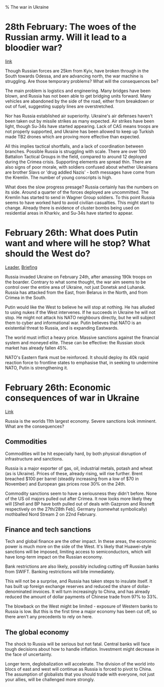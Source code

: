 % The war in Ukraine

# 28th February: The woes of the Russian army. Will it lead to a bloodier war?

[link](https://www.economist.com/europe/2022/02/28/the-woes-of-the-russian-war-machine-are-big-and-real-are-they-also-temporary)

Though Russian forces are 25km from Kyiv, have broken through in the South towards Odessa, and are advancing north, the war machine is struggling. Are those temporary problems? What will the consequences be?

The main problem is logistics and engineering. Many bridges have been blown, and Russia has not been able to get bridging units forward. Many vehicles are abandoned by the side of the road, either from breakdown or out of fuel, suggesting supply lines are overstretched.

Nor has Russia established air superiority. Ukraine's air defenses haven't been taken out by missile strikes as many expected. Air strikes have been light, though Su-34s have started appearing. Lack of CAS means troops are not properly supported, and Ukraine has been allowed to keep up Turkish made TB2 drones which are proving more effective than expected.

All this implies tactical shortfalls, and a lack of coordination between branches. Possible Russia is struggling with scale. There are over 100 Battalion Tactical Groups in the field, compared to around 12 deployed during the Crimea crisis. Supporting elements are spread thin. There are also signs of poor morale, with soldiers confused about whether Ukrainians are brother Slavs or 'drug addled Nazis' - both messages have come from the Kremlin. The number of young conscripts is high.

What does the slow progress presage? Russia certainly has the numbers on its side. Around a quarter of the forces deployed are uncommitted. The Kremlin has started to send in Wagner Group soldiers. To this point Russia seems to have worked hard to avoid civilian casualties. This might start to change. Already there is evidence of cluster bombs being used on residential areas in Kharkiv, and Su-34s have started to appear.

# February 26th: What does Putin want and where will he stop? What should the West do?
[Leader](https://www.economist.com/leaders/2022/02/26/history-will-judge-vladimir-putin-harshly-for-his-war), [Briefing](https://www.economist.com/briefing/2022/02/26/russias-invasion-of-ukraine)

Russia invaded Ukraine on February 24th, after amassing 190k troops on the boarder. Contrary to what some thought, the war aim seems to be control over the entire area of Ukraine, not just Donetsk and Luhansk. Russia has attacked from the East, from Belarus in the North, and from Crimea in the South.

Putin would like the West to believe he will stop at nothing. He has alluded to using nukes if the West intervenes. If he succeeds in Ukraine he will not stop. He might not attack his NATO neighbours directly, but he will subject them to cyber and informational war. Putin believes that NATO is an existential threat to Russia, and is expanding Eastwards.

The world must inflict a heavy price. Massive sanctions against the financial system and moneyed elite. These can be effective: the Russian stock market has already fallen 45%.

NATO's Eastern flank must be reinforced. It should deploy its 40k rapid reaction force to frontline states to emphasise that, in seeking to undermine NATO, Putin is strengthening it.

# February 26th: Economic consequences of war in Ukraine
[Link](https://www.economist.com/finance-and-economics/2022/02/26/the-economic-consequences-of-the-war-in-ukraine)

Russia is the worlds 11th largest economy. Severe sanctions look imminent. What are the consequences?

## Commodities
Commodities will be hit especially hard, by both physical disruption of infrastructure and sanctions.

Russia is a major exporter of gas, oil, industrial metals, potash and wheat (as is Ukraine). Prices of these, already rising, will rise further. Brent breached $100 per barrel (steadily increasing from a low of $70 in November) and European gas prices rose 30% on the 24th.

Commodity sanctions seem to have a seriousness they didn't before. None of the US oil majors pulled out after Crimea. It now looks more likely they will [Shell and BP have both pulled out of deals with Gazprom and Rosneft respectively on the 27th/28th Feb]. Germany (somewhat symbolically) mothballed Nord Stream 2 on 22nd February.

## Finance and tech sanctions
Tech and global finance are the other impact. In these areas, the economic power is much more on the side of the West. It's likely that Huawei-style sanctions will be imposed, limiting access to semiconductors, which will have long-term impact on the Russian economy.

Bank restrictions are also likely, possibly including cutting off Russian banks from SWIFT. Banking restrictions will bite immediately.

This will not be a surprise, and Russia has taken steps to insulate itself. It has built up foreign exchange reserves and reduced the share of dollar-denominated invoices. It will turn increasingly to China, and has already reduced the amount of dollar payments of Chinese trade from 97% to 33%.

The blowback on the West might be limited - exposure of Western banks to Russia is low. But this is the first time a major economy has been cut off, so there aren't any precedents to rely on here.

## The global economy
The shock to Russia will be serious but not fatal. Central banks will face tough decisions about how to handle inflation. Investment might decrease in the face of uncertainty.

Longer term, deglobalization will accelerate. The division of the world into blocs of east and west will continue as Russia is forced to pivot to China. The assumption of globalists that you should trade with everyone, not just your allies, will be challenged more strongly.
